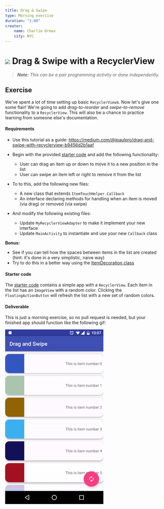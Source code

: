```yaml
---
title: Drag & Swipe
type: Morning exercise
duration: "1:00"
creator:
    name: Charlie Drews
    city: NYC
---
```


# ![](https://ga-dash.s3.amazonaws.com/production/assets/logo-9f88ae6c9c3871690e33280fcf557f33.png) Drag & Swipe with a RecyclerView

> ***Note:*** _This can be a pair programming activity or done independently._


## Exercise

We've spent a lot of time setting up basic `RecyclerView`s. Now let's give one some flair! We're going to add _drag-to-reorder_ and _swipe-to-remove_ functionality to a `RecyclerView`. This will also be a chance to practice learning from someone else's documentation.


#### Requirements

- Use this tutorial as a guide: https://medium.com/@ipaulpro/drag-and-swipe-with-recyclerview-b9456d2b1aaf


- Begin with the provided [starter code](starter-code) and add the following functionality:
  - User can drag an item up or down to move it to a new position in the list
  - User can swipe an item left or right to remove it from the list


- To to this, add the following new files:
  - A new class that extends `ItemTouchHelper.Callback`
  - An interface declaring methods for handling when an item is moved (via drag) or removed (via swipe)


- And modify the following existing files:
  - Update `MyRecyclerViewAdapter` to make it implement your new interface
  - Update `MainActivity` to instantiate and use your new `Callback` class


**Bonus:**
- See if you can tell how the spaces between items in the list are created (hint: it's done in a very simplistic, naive way)
- Try to do this in a better way using the [ItemDecoration class](https://www.bignerdranch.com/blog/a-view-divided-adding-dividers-to-your-recyclerview-with-itemdecoration/)


#### Starter code

The [starter code](starter-code) contains a simple app with a `RecyclerView`. Each item in the list has an `ImageView` with a random color. Clicking the `FloatingActionButton` will refresh the list with a new set of random colors.


#### Deliverable

This is just a morning exercise, so no pull request is needed, but your finished app should function like the following gif:

![finished app](screenshots/finished-app.gif)

